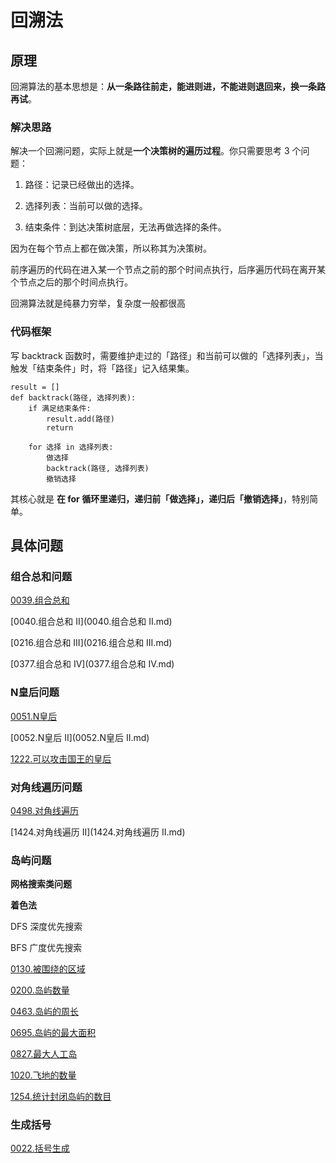 # 回溯法


## 原理

回溯算法的基本思想是：**从一条路往前走，能进则进，不能进则退回来，换一条路再试**。

### 解决思路

解决一个回溯问题，实际上就是**一个决策树的遍历过程**。你只需要思考 3 个问题：

1. 路径：记录已经做出的选择。

2. 选择列表：当前可以做的选择。

3. 结束条件：到达决策树底层，无法再做选择的条件。


因为在每个节点上都在做决策，所以称其为决策树。

前序遍历的代码在进入某一个节点之前的那个时间点执行，后序遍历代码在离开某个节点之后的那个时间点执行。

回溯算法就是纯暴力穷举，复杂度一般都很高

### 代码框架

写 backtrack 函数时，需要维护走过的「路径」和当前可以做的「选择列表」，当触发「结束条件」时，将「路径」记入结果集。

```
result = []
def backtrack(路径, 选择列表):
    if 满足结束条件:
        result.add(路径)
        return

    for 选择 in 选择列表:
        做选择
        backtrack(路径, 选择列表)
        撤销选择
```

其核心就是 **在 for 循环里递归，递归前「做选择」，递归后「撤销选择」**，特别简单。

## 具体问题

### 组合总和问题

[0039.组合总和](0039.组合总和.md)

[0040.组合总和 II](0040.组合总和 II.md)

[0216.组合总和 III](0216.组合总和 III.md)

[0377.组合总和 Ⅳ](0377.组合总和 Ⅳ.md)


### N皇后问题

[0051.N皇后](0051.N皇后.md)

[0052.N皇后 II](0052.N皇后 II.md)

[1222.可以攻击国王的皇后](1222.可以攻击国王的皇后.md)


### 对角线遍历问题

[0498.对角线遍历](0498.对角线遍历.md)

[1424.对角线遍历 II](1424.对角线遍历 II.md)


### 岛屿问题

**网格搜索类问题**

**着色法**

DFS 深度优先搜索 

BFS 广度优先搜索

[0130.被围绕的区域](0130.被围绕的区域.md)

[0200.岛屿数量](0200.岛屿数量.md)

[0463.岛屿的周长](0463.岛屿的周长.md)

[0695.岛屿的最大面积](0695.岛屿的最大面积.md)

[0827.最大人工岛](0827.最大人工岛.md)

[1020.飞地的数量](1020.飞地的数量.md)

[1254.统计封闭岛屿的数目](1254.统计封闭岛屿的数目.md)


### 生成括号

[0022.括号生成](0022.括号生成.md)